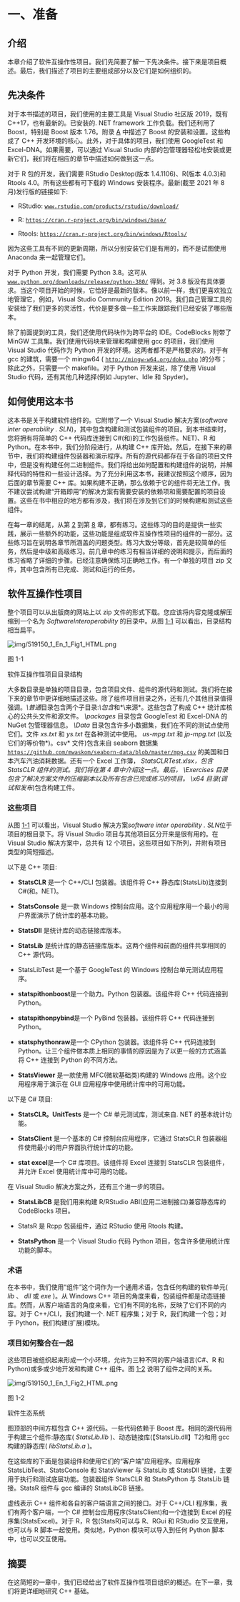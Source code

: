 # 一、准备

## 介绍

本章介绍了软件互操作性项目。我们先简要了解一下先决条件。接下来是项目概述。最后，我们描述了项目的主要组成部分以及它们是如何组织的。

## 先决条件

对于本书描述的项目，我们使用的主要工具是 Visual Studio 社区版 2019，既有 C++17，也有最新的。已安装的. NET framework 工作负载。我们还利用了 Boost，特别是 Boost 版本 1.76。附录 [A](https://doi.org/10.1007/978-1-4842-7966-3) 中描述了 Boost 的安装和设置。这些构成了 C++ 开发环境的核心。此外，对于具体的项目，我们使用 GoogleTest 和 Excel-DNA。如果需要，可以通过 Visual Studio 内部的包管理器轻松地安装或更新它们，我们将在相应的章节中描述如何做到这一点。

对于 R 包的开发，我们需要 RStudio Desktop(版本 1.4.1106)、R(版本 4.0.3)和 Rtools 4.0。所有这些都有可下载的 Windows 安装程序。最新(截至 2021 年 8 月)发行版的链接如下:

*   RStudio: [`www.rstudio.com/products/rstudio/download/`](http://www.rstudio.com/products/rstudio/download/)

*   R: [`https://cran.r-project.org/bin/windows/base/`](https://cran.r-project.org/bin/windows/base/)

*   Rtools: [`https://cran.r-project.org/bin/windows/Rtools/`](https://cran.r-project.org/bin/windows/Rtools/)

因为这些工具有不同的更新周期，所以分别安装它们是有用的，而不是试图使用 Anaconda 来一起管理它们。

对于 Python 开发，我们需要 Python 3.8。这可从 [`www.python.org/downloads/release/python-380/`](http://www.python.org/downloads/release/python-380/) 得到。对 3.8 版没有具体要求。当这个项目开始的时候，它恰好是最新的版本。像以前一样，我们更喜欢独立地管理它，例如，Visual Studio Community Edition 2019。我们自己管理工具的安装给了我们更多的灵活性，代价是要多做一些工作来跟踪我们已经安装了哪些版本。

除了前面提到的工具，我们还使用代码块作为跨平台的 IDE。CodeBlocks 附带了 MinGW 工具集。我们使用代码块来管理和构建使用 gcc 的项目，我们使用 Visual Studio 代码作为 Python 开发的环境。这两者都不是严格要求的。对于有 gcc 的建筑，需要一个 mingw64 ( [`http://mingw-w64.org/doku.php`](http://mingw-w64.org/doku.php) )的分布；除此之外，只需要一个 makefile。对于 Python 开发来说，除了使用 Visual Studio 代码，还有其他几种选择(例如 Jupyter、Idle 和 Spyder)。

## 如何使用这本书

这本书是关于构建软件组件的。它附带了一个 Visual Studio 解决方案(*software inter operability . SLN*)，其中包含构建和测试包装组件的项目。到本书结束时，您将拥有将简单的 C++ 代码库连接到 C#(和)的工作包装组件。NET)、R 和 Python。在本书中，我们分阶段进行，从构建 C++ 库开始。然后，在接下来的章节中，我们将构建组件包装器和演示程序。所有的源代码都存在于各自的项目文件中，但是没有构建任何二进制组件。我们将给出如何配置和构建组件的说明，并解释代码的特性和一些设计选择。为了充分利用这本书，我建议按照这个顺序，因为后面的章节需要 C++ 库。如果构建不正确，那么依赖于它的组件将无法工作。我不建议尝试构建“开箱即用”的解决方案有需要安装的依赖项和需要配置的项目设置。这些在书中相应的地方都有涉及，我们将在涉及到它们的时候构建和测试这些组件。

在每一章的结尾，从第 [2](02.html) 到第 [8](08.html) 章，都有练习。这些练习的目的是提供一些实践，展示一些额外的功能，这些功能是组成软件互操作性项目的组件的一部分。这些练习旨在说明各章节所涵盖的问题类型。练习大致分等级，首先是较简单的任务，然后是中级和高级练习。前几章中的练习有相当详细的说明和提示，而后面的练习省略了详细的步骤。已经注意确保练习正确地工作。有一个单独的项目 zip 文件，其中包含所有已完成、测试和运行的任务。

## 软件互操作性项目

整个项目可以从出版商的网站上以 zip 文件的形式下载。您应该将内容克隆或解压缩到一个名为 *SoftwareInteroperability* 的目录中。从图 [1-1](#Fig1) 可以看出，目录结构相当扁平。

![img/519150_1_En_1_Fig1_HTML.png](img/519150_1_En_1_Fig1_HTML.png)

图 1-1

软件互操作性项目目录结构

大多数目录是单独的项目目录，包含项目文件、组件的源代码和测试。我们将在接下来的章节中更详细地描述这些。除了组件项目目录之外，还有几个其他目录值得强调。*\普通*目录包含两个子目录:*\包含*和*\来源*。这些包含了构成 C++ 统计库核心的公共头文件和源文件。 *\packages* 目录包含 GoogleTest 和 Excel-DNA 的 NuGet 包管理器信息。 *\Data* 目录包含许多小数据集，我们在不同的测试点使用它们。文件 *xs.txt* 和 *ys.txt* 在各种测试中使用。 *us-mpg.txt* 和 *jp-mpg.txt* (以及它们的等价物*)。csv* 文件)包含来自 seaborn 数据集 [`https://github.com/mwaskom/seaborn-data/blob/master/mpg.csv`](https://github.com/mwaskom/seaborn-data/blob/master/mpg.csv) 的美国和日本汽车汽油消耗数据。还有一个 Excel 工作簿， *StatsCLRTest.xlsx，*包含 StatsCLR 组件的测试。我们将在第 4 章中介绍这一点。最后， *\Exercises* 目录包含了解决方案文件的压缩副本以及所有包含已完成练习的项目。 *\x64* 目录(*调试*和*发布*)包含构建工件。

### 这些项目

从图 [1-1](#Fig1) 可以看出，Visual Studio 解决方案*software inter operability . SLN*位于项目的根目录下。将 Visual Studio 项目与其他项目区分开来是很有用的。在 Visual Studio 解决方案中，总共有 12 个项目。这些项目如下所列，并附有项目类型的简短描述。

以下是 C++ 项目:

*   **StatsCLR** 是一个 C++/CLI 包装器。该组件将 C++ 静态库(StatsLib)连接到 C#(和。NET)。

*   **StatsConsole** 是一款 Windows 控制台应用。这个应用程序用一个最小的用户界面演示了统计库的基本功能。

*   **StatsDll** 是统计库的动态链接库版本。

*   **StatsLib** 是统计库的静态链接库版本。这两个组件和前面的组件共享相同的 C++ 源代码。

*   StatsLibTest 是一个基于 GoogleTest 的 Windows 控制台单元测试应用程序。

*   **statspithonboost**是一个助力。Python 包装器。该组件将 C++ 代码连接到 Python。

*   **statspithonpybind**是一个 PyBind 包装器。该组件将 C++ 代码连接到 Python。

*   **statsphythonraw**是一个 CPython 包装器。该组件将 C++ 代码连接到 Python。让三个组件做本质上相同的事情的原因是为了以更一般的方式涵盖将 C++ 连接到 Python 的不同方法。

*   **StatsViewer** 是一款使用 MFC(微软基础类)构建的 Windows 应用。这个应用程序用于演示在 GUI 应用程序中使用统计库中的可用功能。

以下是 C# 项目:

*   **StatsCLR。UnitTests** 是一个 C# 单元测试库，测试来自. NET 的基本统计功能。

*   **StatsClient** 是一个基本的 C# 控制台应用程序，它通过 StatsCLR 包装器组件使用最小的用户界面执行统计库的功能。

*   **stat excel**是一个 C# 库项目。该组件将 Excel 连接到 StatsCLR 包装组件，并允许 Excel 使用统计库中可用的功能。

在 Visual Studio 解决方案之外，还有三个进一步的项目。

*   **StatsLibCB** 是我们用来构建 R/RStudio ABI(应用二进制接口)兼容静态库的 CodeBlocks 项目。

*   StatsR 是 Rcpp 包装组件，通过 RStudio 使用 Rtools 构建。

*   **StatsPython** 是一个 Visual Studio 代码 Python 项目，包含许多使用统计库功能的脚本。

### 术语

在本书中，我们使用“组件”这个词作为一个通用术语，包含任何构建的软件单元( *lib* 、 *dll* 或 *exe* )。从 Windows C++ 项目的角度来看，包装组件都是动态链接库。然而，从客户端语言的角度来看，它们有不同的名称，反映了它们不同的内容。对于 C++/CLI，我们构建一个. NET 程序集；对于 R，我们构建一个包；对于 Python，我们构建(扩展)模块。

### 项目如何整合在一起

这些项目被组织起来形成一个小环境，允许为三种不同的客户端语言(C#、R 和 Python)或多或少地开发和构建 C++ 组件。图 [1-2](#Fig2) 说明了组件之间的关系。

![img/519150_1_En_1_Fig2_HTML.png](img/519150_1_En_1_Fig2_HTML.png)

图 1-2

软件生态系统

图顶部的中间方框包含 C++ 源代码。一些代码依赖于 Boost 库。相同的源代码用于构建三个组件:静态库( *StatsLib.lib* )、动态链接库(【StatsLib.dll】T2)和用 gcc 构建的静态库( *libStatsLib.a* )。

在这些库的下面是包装组件和使用它们的“客户端”应用程序。应用程序 StatsLibTest、StatsConsole 和 StatsViewer 与 StatsLib 或 StatsDll 链接，主要用于执行和测试底层功能。包装器组件 StatsCLR 和 StatsPython 与 StatsLib 链接。StatsR 组件与 gcc 编译的 StatsLibCB 链接。

虚线表示 C++ 组件和各自的客户端语言之间的接口。对于 C++/CLI 程序集，我们有两个客户端，一个 C# 控制台应用程序(StatsClient)和一个连接到 Excel 的程序集(StatsExcel)。对于 R，R 包(StatsR)可以与 R、RGui 和 RStudio 交互使用，也可以与 R 脚本一起使用。类似地，Python 模块可以导入到任何 Python 脚本中，也可以交互使用。

## 摘要

在这简短的一章中，我们已经给出了软件互操作性项目组织的概述。在下一章，我们将更详细地研究 C++ 基础。